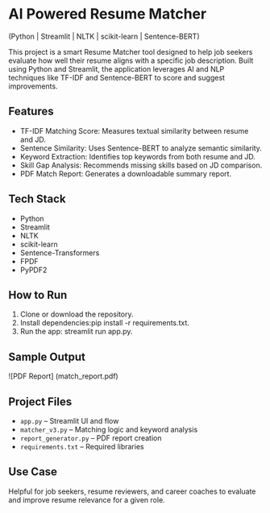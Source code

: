 # AI Powered Resume Matcher  
(Python | Streamlit | NLTK | scikit-learn | Sentence-BERT)

This project is a smart Resume Matcher tool designed to help job seekers evaluate how well their resume aligns with a specific job description.
Built using Python and Streamlit, the application leverages AI and NLP techniques like TF-IDF and Sentence-BERT to score and suggest improvements.

## Features
- TF-IDF Matching Score: Measures textual similarity between resume and JD.
- Sentence Similarity: Uses Sentence-BERT to analyze semantic similarity.
- Keyword Extraction: Identifies top keywords from both resume and JD.
- Skill Gap Analysis: Recommends missing skills based on JD comparison.
- PDF Match Report: Generates a downloadable summary report.

## Tech Stack
- Python
- Streamlit
- NLTK
- scikit-learn
- Sentence-Transformers
- FPDF
- PyPDF2

## How to Run
1. Clone or download the repository.
2. Install dependencies:pip install -r requirements.txt.
3. Run the app: streamlit run app.py.

## Sample Output
![PDF Report] (match_report.pdf)

## Project Files
- `app.py` – Streamlit UI and flow
- `matcher_v3.py` – Matching logic and keyword analysis
- `report_generator.py` – PDF report creation
- `requirements.txt` – Required libraries

## Use Case
Helpful for job seekers, resume reviewers, and career coaches to evaluate and improve resume relevance for a given role.

 
